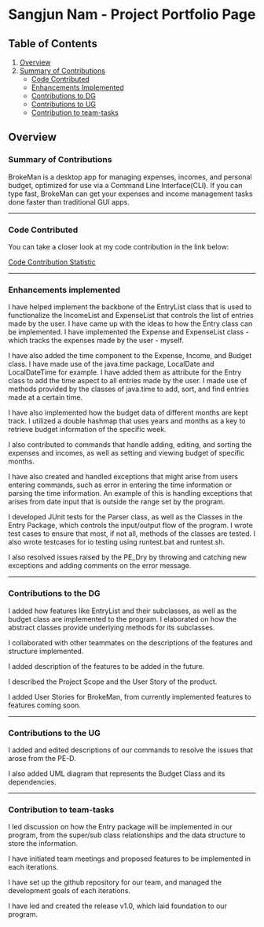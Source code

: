 # Sangjun Nam - Project Portfolio Page

## Table of Contents

1. [Overview](#overview)
2. [Summary of Contributions](#summary-of-contributions)
   - [Code Contributed](#code-contributed)
   - [Enhancements Implemented](#enhancements-implemented)
   - [Contributions to DG](#contributions-to-the-dg)
   - [Contributions to UG](#contributions-to-the-ug)
   - [Contribution to team-tasks](#contribution-to-team-tasks)

## Overview


### Summary of Contributions

BrokeMan is a desktop app for managing expenses, incomes, and personal budget, optimized for use via a Command Line Interface(CLI). If you can type fast, BrokeMan can get your expenses and income management tasks done faster than traditional GUI apps.

---

### Code Contributed

You can take a closer look at my code contribution in the link below:

[Code Contribution Statistic](https://nus-cs2113-ay2223s2.github.io/tp-dashboard/?search=&sort=groupTitle&sortWithin=title&timeframe=commit&mergegroup=&groupSelect=groupByRepos&breakdown=true&checkedFileTypes=docs~functional-code~test-code~other&since=2023-02-17&tabOpen=true&tabType=authorship&tabAuthor=namsengi11&tabRepo=AY2223S2-CS2113-F13-2%2Ftp%5Bmaster%5D&authorshipIsMergeGroup=false&authorshipFileTypes=docs~functional-code~test-code&authorshipIsBinaryFileTypeChecked=false&authorshipIsIgnoredFilesChecked=false)

---

### Enhancements implemented

I have helped implement the backbone of the EntryList class that is used to functionalize the IncomeList and ExpenseList that controls the list of entries made by the user. I have came up with the ideas to how the Entry class can be implemented. I have implemented the Expense and ExpenseList class - which tracks the expenses made by the user - myself.

I have also added the time component to the Expense, Income, and Budget class. I have made use of the java.time package, LocalDate and LocalDateTime for example. I have added them as attribute for the Entry class to add the time aspect to all entries made by the user. I made use of methods provided by the classes of java.time to add, sort, and find entries made at a certain time.

I have also implemented how the budget data of different months are kept track. I utilized a double hashmap that uses years and months as a key to retrieve budget information of the specific week. 

I also contributed to commands that handle adding, editing, and sorting the expenses and incomes, as well as setting and viewing budget of specific months.

I have also created and handled exceptions that might arise from users entering commands, such as error in entering the time information or parsing the time information. An example of this is handling exceptions that arises from date input that is outside the range set by the program. 

I developed JUnit tests for the Parser class, as well as the Classes in the Entry Package, which controls the input/output flow of the program. I wrote test cases to ensure that most, if not all, methods of the classes are tested. I also wrote testcases for io testing using runtest.bat and runtest.sh.

I also resolved issues raised by the PE_Dry by throwing and catching new exceptions and adding comments on the error message. 

---

### Contributions to the DG

I added how features like EntryList and their subclasses, as well as the budget class are implemented to the program. I elaborated on how the abstract classes provide underlying methods for its subclasses. 

I collaborated with other teammates on the descriptions of the features and structure implemented. 

I added description of the features to be added in the future.

I described the Project Scope and the User Story of the product.

I added User Stories for BrokeMan, from currently implemented features to features coming soon. 

---

### Contributions to the UG

I added and edited descriptions of our commands to resolve the issues that arose from the PE-D.

I also added UML diagram that represents the Budget Class and its dependencies.

---

### Contribution to team-tasks

I led discussion on how the Entry package will be implemented in our program, from the super/sub class relationships and the data structure to store the information. 

I have initiated team meetings and proposed features to be implemented in each iterations. 

I have set up the github repository for our team, and managed the development goals of each iterations. 

I have led and created the release v1.0, which laid foundation to our program. 
